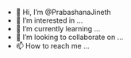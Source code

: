 - 👋 Hi, I’m @PrabashanaJineth
- 👀 I’m interested in ...
- 🌱 I’m currently learning ...
- 💞️ I’m looking to collaborate on ...
- 📫 How to reach me ...

<!---
PrabashanaJineth/PrabashanaJineth is a ✨ special ✨ repository because its `README.md` (this file) appears on your GitHub profile.
You can click the Preview link to take a look at your changes.
--->
